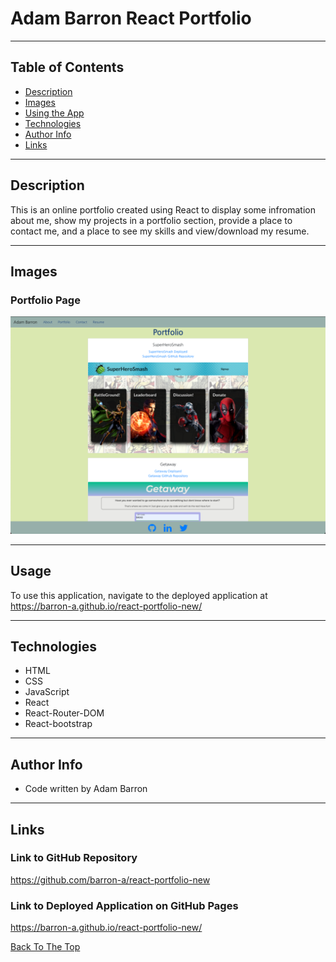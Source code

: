 # Adam Barron React Portfolio

---

## Table of Contents

- [Description](#description)
- [Images](#images)
- [Using the App](#usage)
- [Technologies](#technologies)
- [Author Info](#author-info)
- [Links](#links)

---

## Description
This is an online portfolio created using React to display some infromation about me, show my projects in a portfolio section, provide a place to contact me, and a place to see my skills and view/download my resume.

---

## Images

### Portfolio Page
![Home Page](/assets/images/react-portfolio-image.png)

---

## Usage
To use this application, navigate to the deployed application at https://barron-a.github.io/react-portfolio-new/

---

## Technologies

- HTML
- CSS
- JavaScript
- React
- React-Router-DOM
- React-bootstrap

---

## Author Info
- Code written by Adam Barron

---

## Links

### Link to GitHub Repository
https://github.com/barron-a/react-portfolio-new

### Link to Deployed Application on GitHub Pages
https://barron-a.github.io/react-portfolio-new/

[Back To The Top](#google-books-search)


